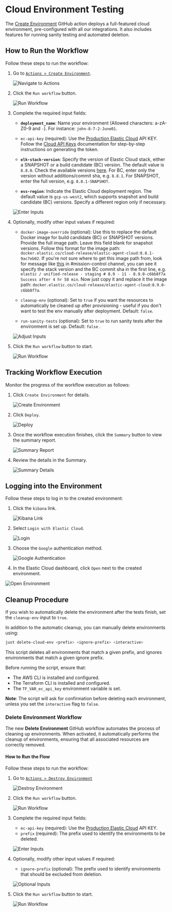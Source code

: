 # Cloud Environment Testing

The [Create Environment](https://github.com/elastic/cloudbeat/actions/workflows/test-environment.yml) GitHub action
deploys a full-featured cloud environment, pre-configured with all our integrations. It also includes features for
running sanity testing and automated deletion.

## How to Run the Workflow

Follow these steps to run the workflow:

1. Go to [`Actions > Create Environment`](https://github.com/elastic/cloudbeat/actions/workflows/test-environment.yml).

   ![Navigate to Actions](https://github.com/elastic/cloudbeat/assets/99176494/2686668f-7be6-4b55-a37b-e37426c1a0e1)

2. Click the `Run workflow` button.

   ![Run Workflow](https://github.com/elastic/cloudbeat/assets/99176494/115fdd53-cff7-406a-bc3d-d65d5199389f)

3. Complete the required input fields:

    - **`deployment_name`**: Name your environment (Allowed characters: a-zA-Z0-9 and `-`). For
      instance: `john-8-7-2-June01`.

    - `ec-api-key` (required): Use the [Production Elastic Cloud](https://cloud.elastic.co/home) API KEY. Follow
      the [Cloud API Keys](https://www.elastic.co/guide/en/cloud/current/ec-api-authentication.html) documentation for
      step-by-step instructions on generating the token.

    - **`elk-stack-version`**: Specify the version of Elastic Cloud stack, either a SNAPSHOT or a build candidate (BC)
      version. The default value is `8.8.0`. Check the available
      versions [here](https://artifacts-staging.elastic.co/dra-info/index.html). For BC, enter only the
      version without additions/commit sha, e.g. `8.8.1`. For SNAPSHOT, enter the full version, e.g. `8.8.1-SNAPSHOT`.

    - **`ess-region`**: Indicate the Elastic Cloud deployment region. The default value is `gcp-us-west2`, which
      supports
      snapshot and build candidate (BC) versions. Specify a different region only if necessary.

   ![Enter Inputs](https://github.com/elastic/cloudbeat/assets/99176494/06d8144d-13cc-4e13-92fc-19f52ce8206b)

4. Optionally, modify other input values if required:

    - `docker-image-override` (optional): Use this to replace the default Docker image for build candidate (BC) or
      SNAPSHOT versions.
      Provide the full image path. Leave this field blank for snapshot versions. Follow this format for the image
      path: `docker.elastic.co/cloud-release/elastic-agent-cloud:8.8.1-9ac7eb02`. If you're not sure where to get this
      image path from, look for message like [this](https://elastic.slack.com/archives/C0JFN9HJL/p1689227472876399) in
      #mission-control channel, you can see it specify the stack version and the BC commit sha in the first line,
      e.g. `elastic / unified-release - staging # 8.9 - 11 - 8.9.0-c6bb8f7a Success after 4 hr 58 min`. Now just copy it
      and replace it the image path: `docker.elastic.co/cloud-release/elastic-agent-cloud:8.9.0-c6bb8f7a`.

    - `cleanup-env` (optional): Set to `true` if you want the resources to automatically be cleaned up after
      provisioning - useful if you don't want to test the env manually after deployment.
      Default: `false`.

    - `run-sanity-tests` (optional): Set to `true` to run sanity tests after the environment is set up. Default: `false`
      .

   ![Adjust Inputs](https://github.com/elastic/cloudbeat/assets/99176494/bac5004d-7cbc-4a34-8127-3acd11acc90e)

5. Click the `Run workflow` button to start.

   ![Run Workflow](https://github.com/elastic/cloudbeat/assets/99176494/5e5131ba-264e-4444-8879-aa612d5de778)

## Tracking Workflow Execution

Monitor the progress of the workflow execution as follows:

1. Click `Create Environment` for details.

   ![Create Environment](https://github.com/elastic/cloudbeat/assets/99176494/abe8182d-4229-41bd-8604-ed5202d23574)

2. Click `Deploy`.

   ![Deploy](https://github.com/elastic/cloudbeat/assets/99176494/230743cf-02ff-40cb-9069-d747b460824c)

3. Once the workflow execution finishes, click the `Summary` button to view the summary report.

   ![Summary Report](https://github.com/elastic/cloudbeat/assets/99176494/7751d919-1605-4d07-9cfd-c98336051e3d)

4. Review the details in the Summary.

   ![Summary Details](https://github.com/elastic/cloudbeat/assets/99176494/1b41fba0-0ee5-4d37-b2f8-cdd6f632eadc)

## Logging into the Environment

Follow these steps to log in to the created environment:

1. Click the `kibana` link.

   ![Kibana Link](https://github.com/elastic/cloudbeat/assets/99176494/500351cf-6029-4bd5-bc6f-e6e046fbb73d)

2. Select `Login with Elastic Cloud`.

   ![Login](https://github.com/elastic/cloudbeat/assets/99176494/c3c1521e-e997-43ce-af76-b00aa0fa353a)

3. Choose the `Google` authentication method.

   ![Google Authentication](https://github.com/elastic/cloudbeat/assets/99176494/f5209ed8-3bd7-420e-a3d1-cffb4c3711c9)

4. In the Elastic Cloud dashboard, click `Open` next to the created environment.

![Open Environment](https://github.com/elastic/cloudbeat/assets/99176494/b2bcf5f3-d463-4d2c-8073-8ef9183c9ada)

## Cleanup Procedure

If you wish to automatically delete the environment after the tests finish, set the `cleanup-env` input to `true`.

In addition to the automatic cleanup, you can manually delete environments using:

```bash
just delete-cloud-env <prefix> <ignore-prefix> <interactive>
```

This script deletes all environments that match a given prefix, and ignores environments that match a given ignore
prefix.

Before running the script, ensure that:

- The AWS CLI is installed and configured.
- The Terraform CLI is installed and configured.
- The `TF_VAR_ec_api_key` environment variable is set.

**Note**: The script will ask for confirmation before deleting each environment, unless you set the `interactive` flag
to `false`.

### Delete Environment Workflow

The new **Delete Environment** GitHub workflow automates the process of cleaning up environments. When activated, it automatically performs the cleanup of environments, ensuring that all associated resources are correctly removed.

#### How to Run the Flow

Follow these steps to run the workflow:

1. Go to [`Actions > Destroy Environment`](https://github.com/elastic/cloudbeat/actions/workflows/destroy-environment.yml)

   ![Destroy Environment](https://github.com/gurevichdmitry/cloudbeat/assets/99176494/505d6553-7780-4450-83e9-3617f64442ad)

2. Click the `Run workflow` button.

   ![Run Workflow](https://github.com/gurevichdmitry/cloudbeat/assets/99176494/8965311c-eeac-492f-a564-a57c46854a3a)

3. Complete the required input fields:

    - `ec-api-key` (required): Use the [Production Elastic Cloud](https://cloud.elastic.co/home) API KEY.
    - `prefix` (required): The prefix used to identify the environments to be deleted.

   ![Enter Inputs](https://github.com/gurevichdmitry/cloudbeat/assets/99176494/dde955f1-21fe-4cb1-a7bc-674d8969b001)

4. Optionally, modify other input values if required:

    - `ignore-prefix` (optional): The prefix used to identify environments that should be excluded from deletion.

   ![Optional Inputs](https://github.com/gurevichdmitry/cloudbeat/assets/99176494/5b4f732f-16b9-4b97-8c1c-6955e66d387b)

5. Click the `Run workflow` button to start.

   ![Run Workflow](https://github.com/gurevichdmitry/cloudbeat/assets/99176494/64b554d5-70f0-4cf3-b2b9-8f8429d1fc07)
